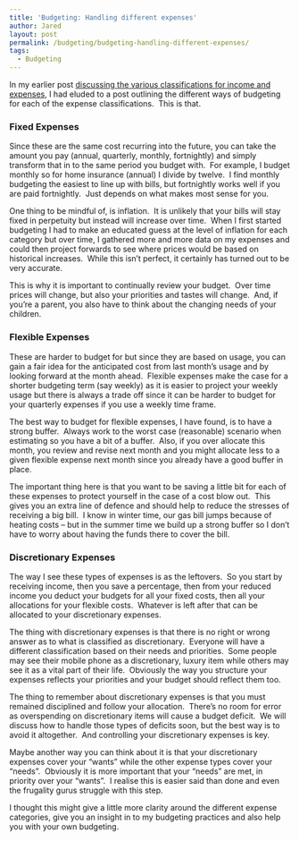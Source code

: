 ```yaml
---
title: 'Budgeting: Handling different expenses'
author: Jared
layout: post
permalink: /budgeting/budgeting-handling-different-expenses/
tags:
  - Budgeting
---
```

In my earlier post [discussing the various classifications for income and expenses][1], I had eluded to a post outlining the different ways of budgeting for each of the expense classifications.  This is that.

### Fixed Expenses

Since these are the same cost recurring into the future, you can take the amount you pay (annual, quarterly, monthly, fortnightly) and simply transform that in to the same period you budget with.  For example, I budget monthly so for home insurance (annual) I divide by twelve.  I find monthly budgeting the easiest to line up with bills, but fortnightly works well if you are paid fortnightly.  Just depends on what makes most sense for you.

One thing to be mindful of, is inflation.  It is unlikely that your bills will stay fixed in perpetuity but instead will increase over time.  When I first started budgeting I had to make an educated guess at the level of inflation for each category but over time, I gathered more and more data on my expenses and could then project forwards to see where prices would be based on historical increases.  While this isn’t perfect, it certainly has turned out to be very accurate.

This is why it is important to continually review your budget.  Over time prices will change, but also your priorities and tastes will change.  And, if you’re a parent, you also have to think about the changing needs of your children.

### Flexible Expenses

These are harder to budget for but since they are based on usage, you can gain a fair idea for the anticipated cost from last month’s usage and by looking forward at the month ahead.  Flexible expenses make the case for a shorter budgeting term (say weekly) as it is easier to project your weekly usage but there is always a trade off since it can be harder to budget for your quarterly expenses if you use a weekly time frame.

The best way to budget for flexible expenses, I have found, is to have a strong buffer.  Always work to the worst case (reasonable) scenario when estimating so you have a bit of a buffer.  Also, if you over allocate this month, you review and revise next month and you might allocate less to a given flexible expense next month since you already have a good buffer in place.

The important thing here is that you want to be saving a little bit for each of these expenses to protect yourself in the case of a cost blow out.  This gives you an extra line of defence and should help to reduce the stresses of receiving a big bill.  I know in winter time, our gas bill jumps because of heating costs &#8211; but in the summer time we build up a strong buffer so I don’t have to worry about having the funds there to cover the bill.

### Discretionary Expenses

The way I see these types of expenses is as the leftovers.  So you start by receiving income, then you save a percentage, then from your reduced income you deduct your budgets for all your fixed costs, then all your allocations for your flexible costs.  Whatever is left after that can be allocated to your discretionary expenses.

The thing with discretionary expenses is that there is no right or wrong answer as to what is classified as discretionary.  Everyone will have a different classification based on their needs and priorities.  Some people may see their mobile phone as a discretionary, luxury item while others may see it as a vital part of their life.  Obviously the way you structure your expenses reflects your priorities and your budget should reflect them too.

The thing to remember about discretionary expenses is that you must remained disciplined and follow your allocation.  There’s no room for error as overspending on discretionary items will cause a budget deficit.  We will discuss how to handle those types of deficits soon, but the best way is to avoid it altogether.  And controlling your discretionary expenses is key.

Maybe another way you can think about it is that your discretionary expenses cover your “wants” while the other expense types cover your “needs”.  Obviously it is more important that your “needs” are met, in priority over your “wants”.  I realise this is easier said than done and even the frugality gurus struggle with this step.

I thought this might give a little more clarity around the different expense categories, give you an insight in to my budgeting practices and also help you with your own budgeting.

 [1]: http://jaredtlsmith.tumblr.com/post/73286395713/glossary-cash-flow
